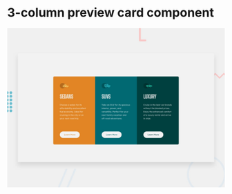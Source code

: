 # 3-column preview card component

![Design preview for the 3-column preview card component coding challenge](./design/desktop-preview.jpg)
